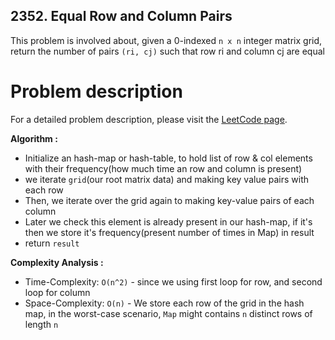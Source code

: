 ## 2352. Equal Row and Column Pairs

This problem is involved about, given a 0-indexed `n x n` integer matrix grid, return the number of pairs `(ri, cj)` such that row ri and column cj are equal

# Problem description

For a detailed problem description, please visit the [LeetCode page](https://leetcode.com/problems/equal-row-and-column-pairs/).

**Algorithm :**<br/>

-   Initialize an hash-map or hash-table, to hold list of row & col elements with their frequency(how much time an row and column is present)
-   we iterate `grid`(our root matrix data) and making key value pairs with each row
-   Then, we iterate over the grid again to making key-value pairs of each column
-   Later we check this element is already present in our hash-map, if it's then we store it's frequency(present number of times in Map) in result
-   return `result`

**Complexity Analysis :**<br/>

-   Time-Complexity: `O(n^2)` - since we using first loop for row, and second loop for column
-   Space-Complexity: `O(n)` - We store each row of the grid in the hash map, in the worst-case scenario, `Map` might contains `n` distinct rows of length `n`
